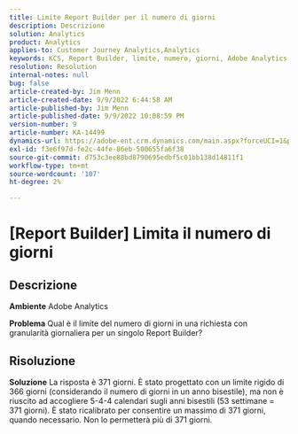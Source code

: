 ```yaml
---
title: Limite Report Builder per il numero di giorni
description: Descrizione
solution: Analytics
product: Analytics
applies-to: Customer Journey Analytics,Analytics
keywords: KCS, Report Builder, limite, numero, giorni, Adobe Analytics
resolution: Resolution
internal-notes: null
bug: false
article-created-by: Jim Menn
article-created-date: 9/9/2022 6:44:58 AM
article-published-by: Jim Menn
article-published-date: 9/9/2022 10:08:59 PM
version-number: 9
article-number: KA-14499
dynamics-url: https://adobe-ent.crm.dynamics.com/main.aspx?forceUCI=1&pagetype=entityrecord&etn=knowledgearticle&id=fcd64fe9-0a30-ed11-9db1-0022480866ad
exl-id: f3e6f97d-fe2c-44fe-86eb-500655fa6f38
source-git-commit: d753c3ee88bd8790695edbf5c01bb138d14811f1
workflow-type: tm+mt
source-wordcount: '107'
ht-degree: 2%

---
```


# [Report Builder] Limita il numero di giorni

## Descrizione


<b>Ambiente</b>
Adobe Analytics

<b>Problema</b>
Qual è il limite del numero di giorni in una richiesta con granularità giornaliera per un singolo Report Builder?


## Risoluzione


<b>Soluzione</b>
La risposta è 371 giorni.
È stato progettato con un limite rigido di 366 giorni (considerando il numero di giorni in un anno bisestile), ma non è riuscito ad accogliere 5-4-4 calendari sugli anni bisestili (53 settimane = 371 giorni).
È stato ricalibrato per consentire un massimo di 371 giorni, quando necessario.
Non lo permetterà più di 371 giorni.
